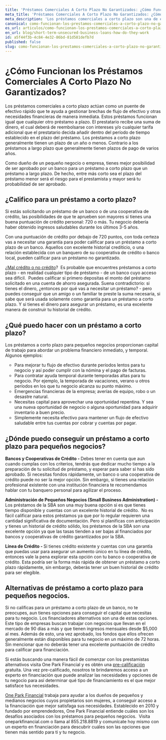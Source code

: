 ```yaml
---
title: 'Préstamos Comerciales A Corto Plazo No Garantizados: ¿Cómo Funcionan?'
meta_title: 'Préstamos Comerciales A Corto Plazo No Garantizados: ¿Cómo Funcionan?'
meta_description: 'Los préstamos comerciales a corto plazo son una de efectivo rápido que pueden ayudarte a gestionar brechas de flujo de efectivo y otras necesidades financieras inmediatas.'
canonical: como-funcionan-los-prestamos-comerciales-a-corto-plazo-no-garantizados
es_url: articulos/como-funcionan-los-prestamos-comerciales-a-corto-plazo-no-garantizados
en_url: blog/short-term-unsecured-business-loans-how-do-they-work
id: a5f44f3b-4c84-4e32-86bd-81d581defb7d
published: false
slug: como-funcionan-los-prestamos-comerciales-a-corto-plazo-no-garantizados
---
```

<h1>&iquest;C&oacute;mo Funcionan los Pr&eacute;stamos Comerciales A Corto Plazo No Garantizados? </h1>

<p>Los pr&eacute;stamos comerciales a corto plazo act&uacute;an como un puente de efectivo r&aacute;pido que te ayuda a gestionar brechas de flujo de efectivo y otras necesidades financieras de manera inmediata. Estos pr&eacute;stamos funcionan igual que cualquier otro pr&eacute;stamo a plazo. El prestatario recibe una suma de dinero, el cual deber&aacute; de reembolsarse con intereses y/o cualquier tarifa adicional que el prestatario decida a&ntilde;adir dentro del per&iacute;odo de tiempo establecido en el plazo del pr&eacute;stamo. Los pr&eacute;stamos a corto plazo generalmente tienen un plazo de un a&ntilde;o o menos. Contrario a los pr&eacute;stamos a largo plazo que generalmente tienen plazos de pago de varios a&ntilde;os.</p>

<p>Como due&ntilde;o de un peque&ntilde;o negocio o empresa, tienes mejor posibilidad de ser aprobado por un banco para un pr&eacute;stamo a corto plazo que un pr&eacute;stamo a largo plazo. De hecho, entre m&aacute;s corto sea el plazo del pr&eacute;stamo menor ser&aacute; el riesgo para el prestamista y mayor ser&aacute; tu probabilidad de ser aprobado. &nbsp;</p>

<h2>&iquest;Califico para un pr&eacute;stamo a corto plazo?</h2>

<p>Si est&aacute;s solicitando un pr&eacute;stamo de un banco o de una cooperativa de cr&eacute;dito, las posibilidades de que te aprueben son mayores si tienes una buena puntuaci&oacute;n de cr&eacute;dito personal: 720 o m&aacute;s. Tu negocio deber&iacute;a haber obtenido ingresos saludables durante los &uacute;ltimos 3-5 a&ntilde;os.</p>
<p>Con una puntuaci&oacute;n de cr&eacute;dito por debajo de 720 puntos, con toda certeza vas a necesitar una garant&iacute;a para poder calificar para un pr&eacute;stamo a corto plazo de un banco. Aquellos con excelente historial crediticio, o una relaci&oacute;n establecida con un banquero de su cooperativa de cr&eacute;dito o banco local, pueden calificar para un pr&eacute;stamo no garantizado.</p>

<p>&iquest;<a href="https://www.oneparkfinancial.com/es/articulos/existen-los-prestamos-comerciales-sin-garantia-y-sin-buen-credito">Mal cr&eacute;dito o no cr&eacute;dito</a>?&nbsp; Es probable que encuentres pr&eacute;stamos a corto plazo - en realidad cualquier tipo de pr&eacute;stamo - de un banco cuyo acceso sea dif&iacute;cil.&nbsp; Puedes calificar si primero depositas el monto del pr&eacute;stamo solicitado en una cuenta de ahorro asegurada. Suena contradictorio: si tienes el dinero, &iquest;entonces por qu&eacute; vas a necesitar un pr&eacute;stamo? - pero puedes conseguir que un amigo o un familiar te preste la suma necesaria, si sabe que ser&aacute; usada solamente como garant&iacute;a para un pr&eacute;stamo a corto plazo. Y si tienes el dinero para asegurar un pr&eacute;stamo, es una excelente manera de construir tu historial de cr&eacute;dito.&nbsp;</p>

<h2>&iquest;Qu&eacute; puedo hacer con un pr&eacute;stamo a corto plazo?</h2>

<p>Los pr&eacute;stamos a corto plazo para peque&ntilde;os negocios proporcionan capital de trabajo para abordar un problema financiero inmediato, y temporal. Algunos ejemplos:</p>

<ul style="list-style:circle;padding-left:30px;margin-bottom:30px;">
<li>Para mejorar tu flujo de efectivo durante per&iacute;odos lentos para tu negocio y as&iacute; poder cumplir con la n&oacute;mina y el pago de facturas.</li>
<li>Para contratar ayuda temporal durante temporadas altas para tu negocio. Por ejemplo, la temporada de vacaciones, verano u otros per&iacute;odos en los que tu negocio alcanza su punto m&aacute;ximo.</li>
<li>Emergencias financieras de la empresa; aver&iacute;as de equipo, robo o un desastre natural.</li>
<li>Necesitas capital para aprovechar una oportunidad repentina. Y sea una nueva oportunidad de negocio o alguna oportunidad para adquirir inventario a buen precio.</li>
<li>Simplemente necesita efectivo para mantener un flujo de efectivo saludable entre tus cuentas por cobrar y cuentas por pagar.</li>
</ul>

<h2>&iquest;D&oacute;nde puedo conseguir un pr&eacute;stamo a corto plazo para peque&ntilde;os negocios?</h2>

<p><strong>Bancos y Cooperativas de Cr&eacute;dito - </strong>Debes tener en cuenta que aun cuando cumplas con los criterios, tendr&aacute;s que dedicar mucho tiempo a la preparaci&oacute;n de tu solicitud de pr&eacute;stamo, y esperar para saber si has sido aprobado. Si necesitas fondos r&aacute;pidamente, un banco o una cooperativa de cr&eacute;dito puede no ser la mejor opci&oacute;n. Sin embargo, si tienes una relaci&oacute;n profesional existente con una instituci&oacute;n financiera te recomendamos hablar con tu banquero personal para agilizar el proceso.</p>

<p><strong>Administraci&oacute;n de Peque&ntilde;os Negocios (Small Business Administration) - </strong>Los pr&eacute;stamos de la SBA son una muy buena opci&oacute;n si es que tienes tiempo disponible y cuentas con un excelente historial de cr&eacute;dito.&nbsp; No es f&aacute;cil calificar para estos pr&eacute;stamos ya que por lo regular requieren una cantidad significativa de documentaci&oacute;n. Pero si planificas con anticipaci&oacute;n y tienes un historial de cr&eacute;dito s&oacute;lido, los pr&eacute;stamos de la SBA son una excelente opci&oacute;n ya que las tasas tienden a ser bajas al financiados por bancos y cooperativas de cr&eacute;dito garantizados por la SBA.</p>

<p><strong>L&iacute;nea de Cr&eacute;dito - </strong>Si tienes cr&eacute;dito existente y cuentas con una garant&iacute;a que puedas usar para asegurar un aumento &uacute;nico en tu l&iacute;nea de cr&eacute;dito, entonces vale la pena explorar esta opci&oacute;n con tu banco o cooperativa de cr&eacute;dito. Esta podr&iacute;a ser la forma m&aacute;s r&aacute;pida de obtener un pr&eacute;stamo a corto plazo r&aacute;pidamente, sin embargo, deber&aacute;s tener un buen historial de cr&eacute;dito para ser elegible.</p>

<h2>Alternativas de pr&eacute;stamo a corto plazo para peque&ntilde;os negocios.</h2>

<p>Si no calificas para un pr&eacute;stamo a corto plazo de un banco, no te preocupes, aun tienes opciones para conseguir el capital que necesitas para tu negocio. Los financiadores alternativos son una de estas opciones. Este tipo de empresas buscan trabajar con negocios que llevan en el mercado de 90 d&iacute;as a m&aacute;s y que tienen ingresos mensuales desde $5,000 al mes. Adem&aacute;s de esto, una vez aprobado, los fondos que ellos ofrecen generalmente est&aacute;n disponibles para tu negocio en un m&aacute;ximo de 72 horas. Sin mencionar que no deber&aacute;s tener una excelente puntuaci&oacute;n de cr&eacute;dito para calificar para financiaci&oacute;n.</p>

<p>Si est&aacute;s buscando una manera f&aacute;cil de comenzar con los prestamistas alternativos visita One Park Financial y es obt&eacute;n una <a href="https://www.oneparkfinancial.com/es/preaprob">pre-calificaci&oacute;n</a> gratuita. Una vez pre-calificado, nosotros te brindaremos acceso a un experto en financiaci&oacute;n que puede analizar las necesidades y opciones de tu negocio para as&iacute; determinar qu&eacute; tipo de financiamiento es el que mejor satisface tus necesidades.</p>

<p><a href="https://www.oneparkfinancial.com/es/preaprob">One Park Financial</a> trabaja para ayudar a los due&ntilde;os de peque&ntilde;os y medianos negocios cuyos propietarios son mujeres, a conseguir acceso a la financiaci&oacute;n que mejor satisfaga sus necesidades. Establecido en 2010 y fundado por emprendedores, One Park Financial entiende cu&aacute;les son los desaf&iacute;os asociados con los pr&eacute;stamos para peque&ntilde;os negocios.&nbsp; Visita oneparkfinancial.com o llama al 855.218.8819 y comun&iacute;cate hoy mismo con un experto en financiaci&oacute;n para descubrir cu&aacute;les son las opciones que tienen m&aacute;s sentido para ti y tu negocio.</p>
<p>&nbsp;</p>